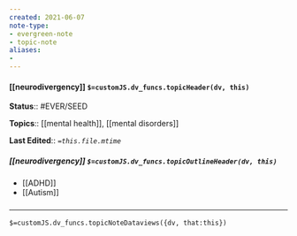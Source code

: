 ```yaml
---
created: 2021-06-07
note-type: 
- evergreen-note
- topic-note
aliases:
- 
---
```

 
#### [[neurodivergency]] `$=customJS.dv_funcs.topicHeader(dv, this)`

**Status**:: #EVER/SEED 

**Topics**::  [[mental health]], [[mental disorders]]

**Last Edited**:: *`=this.file.mtime`*

##### [[neurodivergency]] `$=customJS.dv_funcs.topicOutlineHeader(dv, this)`
- [[ADHD]]
- [[Autism]]

### <hr class="dataviews"/>

`$=customJS.dv_funcs.topicNoteDataviews({dv, that:this})`


